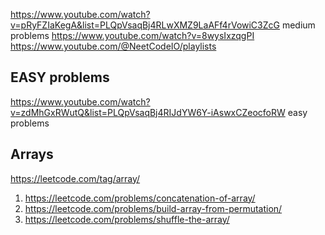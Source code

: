 https://www.youtube.com/watch?v=pRyFZIaKegA&list=PLQpVsaqBj4RLwXMZ9LaAFf4rVowiC3ZcG medium problems
https://www.youtube.com/watch?v=8wysIxzqgPI
https://www.youtube.com/@NeetCodeIO/playlists
## EASY problems
https://www.youtube.com/watch?v=zdMhGxRWutQ&list=PLQpVsaqBj4RIJdYW6Y-iAswxCZeocfoRW easy problems
## Arrays
https://leetcode.com/tag/array/
1. https://leetcode.com/problems/concatenation-of-array/
2. https://leetcode.com/problems/build-array-from-permutation/
3. https://leetcode.com/problems/shuffle-the-array/

